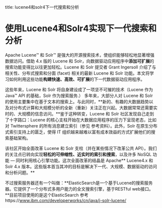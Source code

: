 title: lucene4和solr4下一代搜索和分析 

#  使用Lucene4和Solr4实现下一代搜索和分析 
Apache Lucene™ 和 Solr™ 是强大的开源搜索技术，使组织能够轻松地显著增强数据访问。借助 4.x 版的 Lucene 和 Solr，向数据驱动应用程序中**添加可扩展**的搜索功能变得比以往更加轻松。Lucene 和 Solr 提交者 Grant Ingersoll 介绍了与相关性、分布式搜索和分面 (facet) 相关的最新 Lucene 和 Solr 功能。本文将学习如何利用这些功能**构建快速、高效、可扩展**的下一代数据驱动应用程序。

这些年来，Lucene 和 Solr 将自身建设成了一项坚不可摧的技术（Lucene 作为 Java™ API 的基础，Solr 作为搜索服务.）
多年来，大部分人对 Lucene 和 Solr 的使用主要集中在基于文本的搜索上。与此同时，**新的、有趣的大数据趋势以及对分布式计算和大规模分析的全新（重新）关注正在兴起。大数据常常还需要实时的、大规模的信息访问。**鉴于这种转变，Lucene 和 Solr 社区发现自己走到了十字路口：Lucene 的核心支柱开始在大数据应用程序的压力下呈现老态，比如对 Twittersphere 的所有消息建立索引（参见 参考资料）。此外，Solr 在原生分布式索引支持上的匮乏，使得 IT 组织越来越难以富有成本效益的方式扩展他们的搜索基础架构。

该社区开始全面改革 Lucene 和 Solr 支柱（并在某些情况下改革公共 API）。我们的关注点已转向实现**轻松的可伸缩性、近实时的索引和搜索**，以及许多 NoSQL 功能 — 同时利用核心引擎功能。这次全面改革的结晶是 Apache** Lucene4.x 和 Solr 4.x 版本。这些版本首当其冲的目标是解决下一代、大规模、数据驱动的访问和分析问题。**


不过搜索服务器还有一个叫做：**ElasticSearch是一个基于Lucene的搜索服务器。它提供了一个分布式多用户能力的全文搜索引擎，基于RESTful web接口。**目前项目使用的是这个ElasticSearch
参考https://www.ibm.com/developerworks/cn/java/j-solr-lucene/